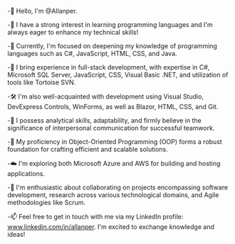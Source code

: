 -👋 Hello, I'm @Allanper.

-👀 I have a strong interest in learning programming languages and I'm always eager to enhance my technical skills!

-🌱 Currently, I'm focused on deepening my knowledge of programming languages such as C#, JavaScript, HTML, CSS, and Java.

-💼 I bring experience in full-stack development, with expertise in C#, Microsoft SQL Server, JavaScript, CSS, Visual Basic .NET, and utilization of tools like Tortoise SVN.

-🛠️ I'm also well-acquainted with development using Visual Studio, DevExpress Controls, WinForms, as well as Blazor, HTML, CSS, and Git.

-🚀 I possess analytical skills, adaptability, and firmly believe in the significance of interpersonal communication for successful teamwork.

-🧠 My proficiency in Object-Oriented Programming (OOP) forms a robust foundation for crafting efficient and scalable solutions.

-☁️ I'm exploring both Microsoft Azure and AWS for building and hosting applications.

-🤝 I'm enthusiastic about collaborating on projects encompassing software development, research across various technological domains, and Agile methodologies like Scrum.

-📫 Feel free to get in touch with me via my LinkedIn profile: www.linkedin.com/in/allanper. I'm excited to exchange knowledge and ideas!

<!---
Allanper/Allanper is a ✨ special ✨ repository because its `README.md` (this file) appears on your GitHub profile.
You can click the Preview link to take a look at your changes.
--->
